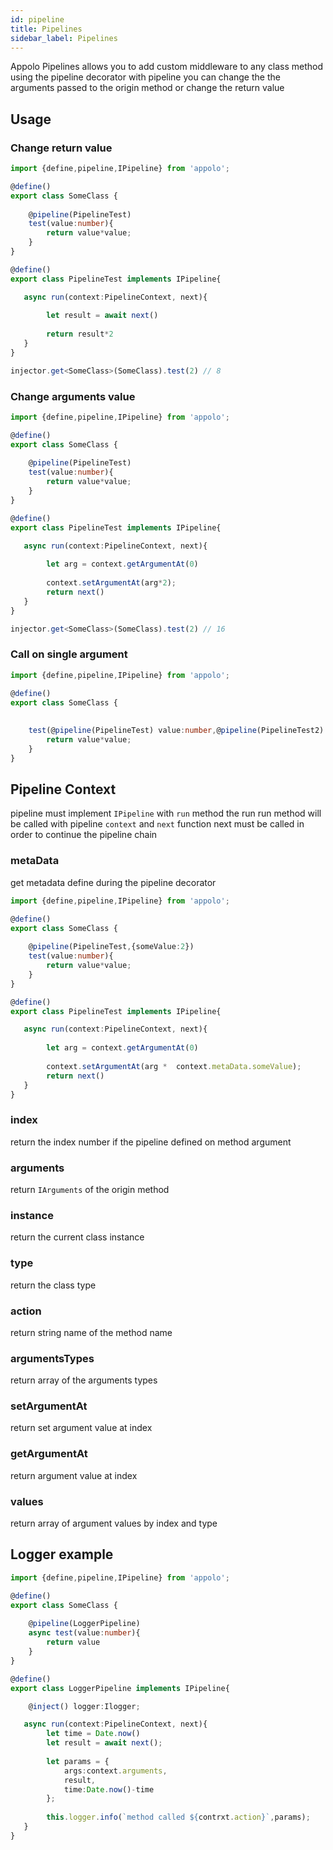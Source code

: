 ```yaml
---
id: pipeline
title: Pipelines
sidebar_label: Pipelines
---
```

Appolo Pipelines allows you to add custom middleware to any class method using the pipeline decorator
with pipeline you can change the the arguments passed to the origin method or change the return value 

## Usage

### Change  return value
```typescript
import {define,pipeline,IPipeline} from 'appolo';

@define()
export class SomeClass {
    
    @pipeline(PipelineTest)
    test(value:number){
        return value*value;
    }
}

@define()
export class PipelineTest implements IPipeline{

   async run(context:PipelineContext, next){
      
        let result = await next()
        
        return result*2
   }
}

injector.get<SomeClass>(SomeClass).test(2) // 8


```

### Change arguments value
```typescript
import {define,pipeline,IPipeline} from 'appolo';

@define()
export class SomeClass {
    
    @pipeline(PipelineTest)
    test(value:number){
        return value*value;
    }
}

@define()
export class PipelineTest implements IPipeline{

   async run(context:PipelineContext, next){
      
        let arg = context.getArgumentAt(0)
        
        context.setArgumentAt(arg*2);
        return next()
   }
}

injector.get<SomeClass>(SomeClass).test(2) // 16


```

### Call on single argument
```typescript
import {define,pipeline,IPipeline} from 'appolo';

@define()
export class SomeClass {
    
    
    test(@pipeline(PipelineTest) value:number,@pipeline(PipelineTest2) value2:number){
        return value*value;
    }
}
```

## Pipeline Context
pipeline must implement `IPipeline` with `run` method
the run run method will be called with pipeline `context` and `next` function
next must be called in order to continue the pipeline chain
 
### metaData
get metadata define during the pipeline decorator

```typescript
import {define,pipeline,IPipeline} from 'appolo';

@define()
export class SomeClass {
    
    @pipeline(PipelineTest,{someValue:2})
    test(value:number){
        return value*value;
    }
}

@define()
export class PipelineTest implements IPipeline{

   async run(context:PipelineContext, next){
      
        let arg = context.getArgumentAt(0)
        
        context.setArgumentAt(arg *  context.metaData.someValue);
        return next()
   }
}

```
### index
return the index number if the pipeline defined on method argument

### arguments
return `IArguments` of the origin method

### instance
return the current class instance

### type
return the class type

### action
return  string name of the method name

### argumentsTypes
return array of the arguments types
### setArgumentAt
return set argument value at index

### getArgumentAt
return  argument value at index

### values
return  array of argument values by index and type

## Logger example
```typescript
import {define,pipeline,IPipeline} from 'appolo';

@define()
export class SomeClass {
    
    @pipeline(LoggerPipeline)
    async test(value:number){
        return value
    }
}

@define()
export class LoggerPipeline implements IPipeline{

    @inject() logger:Ilogger;

   async run(context:PipelineContext, next){
        let time = Date.now()
        let result = await next();
        
        let params = {
            args:context.arguments,
            result,
            time:Date.now()-time
        };
        
        this.logger.info(`method called ${contrxt.action}`,params);
   }
}
```
